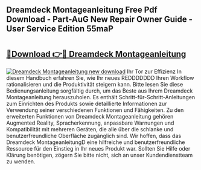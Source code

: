 ## Dreamdeck Montageanleitung Free Pdf Download - Part-AuG New Repair Owner Guide - User Service Edition 55maP

# <h2><a href="http://df6xe7.blite.top/?on=Dreamdeck+Montageanleitung">🔗Download 👉🔴 Dreamdeck Montageanleitung</a></h2>

[![Dreamdeck Montageanleitung new download](https://i.imgur.com/lujVjoI.png)](http://df6xe7.blite.top/?on=Dreamdeck+Montageanleitung)
Ihr Tor zur Effizienz In diesem Handbuch erfahren Sie, wie Ihr neues REDDDDDDD Ihren Workflow rationalisieren und die Produktivität steigern kann. Bitte lesen Sie diese Bedienungsanleitung sorgfältig durch, um das Beste aus Ihrem Dreamdeck Montageanleitung herauszuholen. Es enthält Schritt-für-Schritt-Anleitungen zum Einrichten des Produkts sowie detaillierte Informationen zur Verwendung seiner verschiedenen Funktionen und Fähigkeiten. Zu den erweiterten Funktionen von Dreamdeck Montageanleitung gehören Augmented Reality, Spracherkennung, anpassbare Warnungen und Kompatibilität mit mehreren Geräten, die alle über die schlanke und benutzerfreundliche Oberfläche zugänglich sind. Wir hoffen, dass das Dreamdeck MontageanleitungD eine hilfreiche und benutzerfreundliche Ressource für den Einstieg in Ihr neues Produkt war. Sollten Sie Hilfe oder Klärung benötigen, zögern Sie bitte nicht, sich an unser Kundendienstteam zu wenden.
